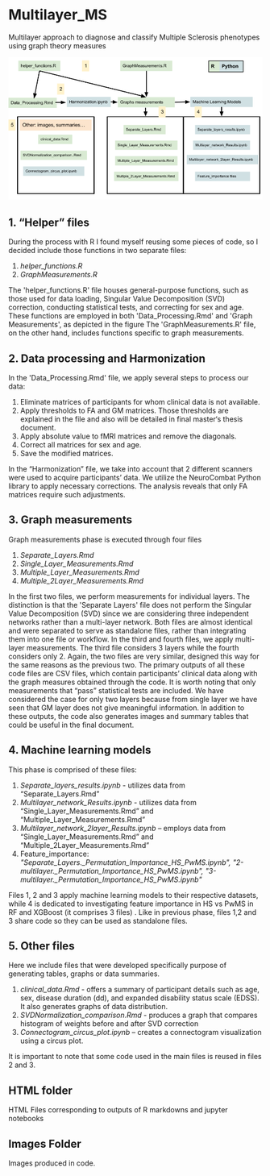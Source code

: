 # Multilayer_MS
Multilayer approach to diagnose and classify Multiple Sclerosis phenotypes using graph theory measures

![Flow_image](images/Flow_files3.png)

## 1.	“Helper” files
During the process with R I found myself reusing some pieces of code, so I decided include those functions in two separate files:
1.	*helper_functions.R*
2.	*GraphMeasurements.R*

The 'helper_functions.R' file houses general-purpose functions, such as those used for data loading, Singular Value Decomposition (SVD) correction, conducting statistical tests, and correcting for sex and age. These functions are employed in both 'Data_Processing.Rmd' and 'Graph Measurements', as depicted in the figure
The 'GraphMeasurements.R' file, on the other hand, includes functions specific to graph measurements. 

## 2.	Data processing and Harmonization
In the 'Data_Processing.Rmd' file, we apply several steps to process our data:
1.	Eliminate matrices of participants for whom clinical data is not available.
2.	Apply thresholds to FA and GM matrices. Those thresholds are explained in the file and also will be detailed in final master‘s thesis document.
3.	Apply absolute value to fMRI matrices and remove the diagonals.
4.	Correct all matrices for sex and age.
5.	Save the modified matrices.

In the “Harmonization” file, we take into account that 2 different scanners were used to acquire participants’ data. We utilize the NeuroCombat Python library to apply necessary corrections. The analysis reveals that only FA matrices require such adjustments.

## 3.	Graph measurements
Graph measurements phase is executed through four files
1.	*Separate_Layers.Rmd*
2.	*Single_Layer_Measurements.Rmd*
3.	*Multiple_Layer_Measurements.Rmd*
4.	*Multiple_2Layer_Measurements.Rmd*

In the first two files, we perform measurements for individual layers. The distinction is that the 'Separate Layers' file does not perform the Singular Value Decomposition (SVD) since we are considering three independent networks rather than a multi-layer network. Both files are almost identical and were separated to serve as standalone files, rather than integrating them into one file or workflow.
In the third and fourth files, we apply multi-layer measurements. The third file considers 3 layers while the fourth considers only 2. Again, the two files are very similar, designed this way for the same reasons as the previous two.
The primary outputs of all these code files are CSV files, which contain participants’ clinical data along with the graph measures obtained through the code. It is worth noting that only measurements that “pass” statistical tests are included. We have considered the case for only two layers because from single layer we have seen that GM layer does not give meaningful information.  In addition to these outputs, the code also generates images and summary tables that could be useful in the final document.

## 4.	Machine learning models
This phase is comprised of these files:
1.	*Separate_layers_results.ipynb* -  utilizes data from “Separate_Layers.Rmd”
2.	*Multilayer_network_Results.ipynb* -  utilizes data from “Single_Layer_Measurements.Rmd” and “Multiple_Layer_Measurements.Rmd”
3.	*Multilayer_network_2layer_Results.ipynb* – employs data from “Single_Layer_Measurements.Rmd” and “Multiple_2Layer_Measurements.Rmd”
4.	Feature_importance: *"Separate_Layers._Permutation_Importance_HS_PwMS.ipynb", "2-multilayer._Permutation_Importance_HS_PwMS.ipynb", "3-multilayer._Permutation_Importance_HS_PwMS.ipynb"*

Files 1, 2 and 3 apply machine learning models to their respective datasets, while 4 is dedicated to investigating feature importance in HS vs PwMS in RF and XGBoost (it comprises 3 files) .  Like in previous phase, files 1,2 and 3 share code so they can be used as standalone files.

## 5.	Other files
Here we include files that were developed specifically purpose of generating tables, graphs or data summaries.
1.	*clinical_data.Rmd* - offers a summary of participant details such as age, sex, disease duration (dd), and expanded disability status scale (EDSS). It also generates graphs of data distribution.
2.	 *SVDNormalization_comparison.Rmd*  - produces a graph that compares histogram of weights before and after SVD correction
3.	 *Connectogram_circus_plot.ipynb* – creates a connectogram visualization using a circus plot. 

It is important to note that some code used in the main files is reused in files 2 and 3.


## HTML folder
HTML Files corresponding to outputs of R markdowns and jupyter notebooks

## Images Folder
Images produced in code.
